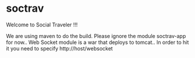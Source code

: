 # soctrav

Welcome to Social Traveler !!! 

We are using maven to do the build. Please ignore the module soctrav-app for now.. Web Socket module is a war that deploys to tomcat.. In order to hit it you need to specify http://host/websocket
